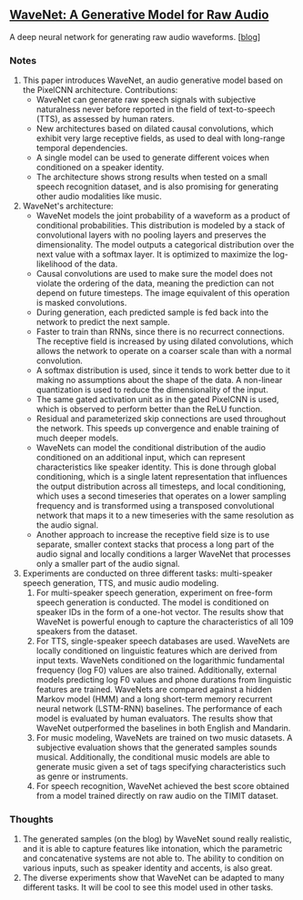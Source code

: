 ## [WaveNet: A Generative Model for Raw Audio](https://arxiv.org/abs/1609.03499)

A deep neural network for generating raw audio waveforms. \[[blog](https://deepmind.com/blog/wavenet-generative-model-raw-audio/)\]

### Notes
1. This paper introduces WaveNet, an audio generative model based on the PixelCNN architecture. Contributions:
   - WaveNet can generate raw speech signals with subjective naturalness never before reported in the field of text-to-speech (TTS), as assessed by human raters.
   - New architectures based on dilated causal convolutions, which exhibit very large receptive fields, as used to deal with long-range temporal dependencies.
   - A single model can be used to generate different voices when conditioned on a speaker identity.
   - The architecture shows strong results when tested on a small speech recognition dataset, and is also promising for generating other audio modalities like music.
2. WaveNet's architecture:
   - WaveNet models the joint probability of a waveform as a product of conditional probabilities. This distribution is modeled by a stack of convolutional layers with no pooling layers and preserves the dimensionality. The model outputs a categorical distribution over the next value with a softmax layer. It is optimized to maximize the log-likelihood of the data.
   - Causal convolutions are used to make sure the model does not violate the ordering of the data, meaning the prediction can not depend on future timesteps. The image equivalent of this operation is masked convolutions.
   - During generation, each predicted sample is fed back into the network to predict the next sample.
   - Faster to train than RNNs, since there is no recurrect connections. The receptive field is increased by using dilated convolutions, which allows the network to operate on a coarser scale than with a normal convolution.
   - A softmax distribution is used, since it tends to work better due to it making no assumptions about the shape of the data. A non-linear quantization is used to reduce the dimensionality of the input.
   - The same gated activation unit as in the gated PixelCNN is used, which is observed to perform better than the ReLU function.
   - Residual and parameterized skip connections are used throughout the network. This speeds up convergence and enable training of much deeper models.
   - WaveNets can model the conditional distribution of the audio conditioned on an additional input, which can represent characteristics like speaker identity. This is done through global conditioning, which is a single latent representation that influences the output distribution across all timesteps, and local conditioning,  which uses a second timeseries that operates on a lower sampling frequency and is transformed using a transposed convolutional network that maps it to a new timeseries with the same resolution as the audio signal.
   - Another approach to increase the receptive field size is to use separate, smaller context stacks that process a long part of the audio signal and locally conditions a larger WaveNet that processes only a smaller part of the audio signal.
3. Experiments are conducted on three different tasks: multi-speaker speech generation, TTS, and music audio modeling.
   1. For multi-speaker speech generation, experiment on free-form speech generation is conducted. The model is conditioned on speaker IDs in the form of a one-hot vector. The results show that WaveNet is powerful enough to capture the characteristics of all 109 speakers from the dataset.
   2. For TTS, single-speaker speech databases are used. WaveNets are locally conditioned on linguistic features which are derived from input texts. WaveNets conditioned on the logarithmic fundamental frequency (log F0) values are also trained. Additionally, external models predicting log F0 values and phone durations from linguistic features are trained. WaveNets are compared against a hidden Markov model (HMM) and a long short-term memory recurrent neural network (LSTM-RNN) baselines. The performance of each model is evaluated by human evaluators. The results show that WaveNet outperformed the baselines in both English and Mandarin.
   3. For music modeling, WaveNets are trained on two music datasets. A subjective evaluation shows that the generated samples sounds musical. Additionally, the conditional music models are able to generate music given a set of tags specifying characteristics such as genre or instruments.
   4. For speech recognition, WaveNet achieved the best score obtained from a model trained directly on raw audio on the TIMIT dataset.

### Thoughts
1. The generated samples (on the blog) by WaveNet sound really realistic, and it is able to capture features like intonation, which the parametric and concatenative systems are not able to. The ability to condition on various inputs, such as speaker identity and accents, is also great.
2. The diverse experiments show that WaveNet can be adapted to many different tasks. It will be cool to see this model used in other tasks.
